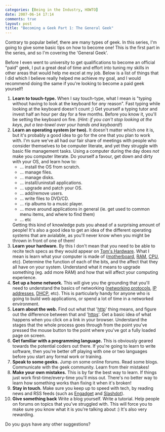 ```yaml
---
categories: [Being in the Industry, HOWTO]
date: 2007-06-14 17:14
comments: true
layout: post
title: "Becoming a Geek Part 1: The General Geek"
---
```

Contrary to popular belief, there are many types of geek. In this series, I'm going to give some basic tips on how to become one!  This is the first part in the series, and so I'm covering the 'General Geek'.

Before I even went to university to get qualifications to become an official "paid" geek, I put a great deal of time and effort into tuning my skills in other areas that would help me excel at my job. Below is a list of things that I did which I believe really helped me achieve my goal, and I would recommend doing the same if you're looking to become a paid geek yourself!

<!--more-->
<ol><li><strong>Learn to touch-type.</strong> When I say touch-type, what I mean is "typing without having to look at the keyboard for <em>any</em> reason". Fast typing while looking at the keyboard doesn't count ;) Get yourself a typing tutor and invest half an hour per day for a few months. Before you know it, you'll be setting the keyboard on fire. (<em>Hint: if you can't stop looking at the keys, put a tea-towel over your hands and keyboard!</em>)</li><li><strong>Learn an operating system (or two).</strong> It doesn't matter which one it is, but it's probably a good idea to go for the one that you plan to work with. I'm sure we've all had our fair share of meetings with people who consider themselves to be computer literate, and yet they struggle with basic file management tasks. Using a computer during the day does <em>not</em> make you computer literate. Do yourself a favour, get down and dirty with your OS, and learn how to:<ul><li>... install the OS from scratch.</li><li>... manage files.</li><li>... manage disks.</li><li>... install/uninstall applications.</li><li>... upgrade and patch your OS.</li><li>... add/remove users.</li><li>... write files to DVD/CD.</li><li>... rip albums to a music player.</li><li>... move around applications in general (ie. get used to common menu items, and where to find them)</li><li>... etc</li></ul>Getting this kind of knowledge puts you ahead of a surprising amount of people! It's also a good idea to get an idea of the different operating systems that are avialable, as you'll never know when you might be thrown in front of one of them!</li><li><strong>Learn your hardware.</strong> By this I don't mean that you need to be able to recite tech specs as they would appear on <a href="http://www.tomshardware.com/" title="Tom's Hardware">Tom's Hardware</a>. What I mean is learn what your computer is made of (<a href="http://en.wikipedia.org/wiki/Motherboard" title="Motherboard">motherboard</a>, <a href="http://en.wikipedia.org/wiki/Random_access_memory" title="Random Access Memory">RAM</a>, <a href="http://en.wikipedia.org/wiki/Central_processing_unit" title="Central Processing Unit">CPU</a>, etc). Determine the function of each of the bits, and the affect that they all have on your system. Understand what it means to upgrade something (eg. add more RAM) and how that will affect your computing experience.</li><li><strong>Set up a home network.</strong> This will give you the grounding that you'll need to understand the basics of networking (<a href="http://en.wikipedia.org/wiki/List_of_network_protocols" title="List of Networking Protocols">networking protocols</a>, <a href="http://en.wikipedia.org/wiki/List_of_network_protocols" title="IP Address">IP addresses</a>, <a href="http://en.wikipedia.org/wiki/Dynamic_Host_Configuration_Protocol" title="Dynamic Host Configuration Protocol">DHCP</a>, etc). This is particularly handy for anyone who is going to build web applications, or spend a lot of time in a networked environment.</li><li><strong>Learn about the web.</strong> Find out what that '<a href="http://en.wikipedia.org/wiki/HTTP" title="HTTP">http</a>' thing means, and figure out the difference between that and '<a href="http://en.wikipedia.org/wiki/HTTPS" title="HTTPS">https</a>'. Get a basic idea of what happens when you click on a link in your browser. Understand the stages that the whole process goes through from the point you've pressed the mouse button to the point where you've got a fully loaded page on screen.</li><li><strong>Get familiar with a programming language.</strong> This is obviously geared towards the potential coders out there. If you're going to learn to write software, then you're better off playing with one or two languages before you start any formal work or training.</li><li><strong>Speak to some geeks.</strong> Jump on some online forums. Read some blogs. Communicate with the geek community. Learn from their mistakes!</li><li><strong>Make your own mistakes.</strong> This is by far the best way to learn. If things just work first-time/every-time you'll miss out. There's no better way to learn how something works than fixing it when it's broken!</li><li><strong>Stay in touch.</strong> Make sure you keep up to speed with tech, by reading news and RSS feeds (such as <a href="http://www.engadget.com/" title="Engadget">Engadget</a> and <a href="http://www.slashdot.org/" title="/.">Slashdot</a>).</li><li><strong>Give something back</strong> Write a blog yourself. Write a tutorial. Help people on forums on topics that you've struggled with. This will force you to make sure you know what it is you're talking about :) It's also very rewarding.</li></ol>

Do you guys have any other suggestions?

